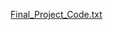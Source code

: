 [Final_Project_Code.txt](https://github.com/user-attachments/files/20988059/Final_Project_Code.txt)
